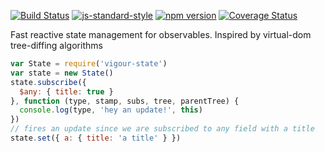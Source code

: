 <!-- VDOC.badges travis; standard; npm; coveralls -->
<!-- DON'T EDIT THIS SECTION (including comments), INSTEAD RE-RUN `vdoc` TO UPDATE -->
[![Build Status](https://travis-ci.org/vigour-io/state.svg?branch=master)](https://travis-ci.org/vigour-io/state)
[![js-standard-style](https://img.shields.io/badge/code%20style-standard-brightgreen.svg)](http://standardjs.com/)
[![npm version](https://badge.fury.io/js/vigour-state.svg)](https://badge.fury.io/js/vigour-state)
[![Coverage Status](https://coveralls.io/repos/github/vigour-io/state/badge.svg?branch=master&cachebust)](https://coveralls.io/github/vigour-io/state?branch=master)

<!-- VDOC END -->
Fast reactive state management for observables.
Inspired by virtual-dom tree-diffing algorithms

```javascript
var State = require('vigour-state')
var state = new State()
state.subscribe({
  $any: { title: true }
}, function (type, stamp, subs, tree, parentTree) {
  console.log(type, 'hey an update!', this)
})
// fires an update since we are subscribed to any field with a title
state.set({ a: { title: 'a title' } })
```
